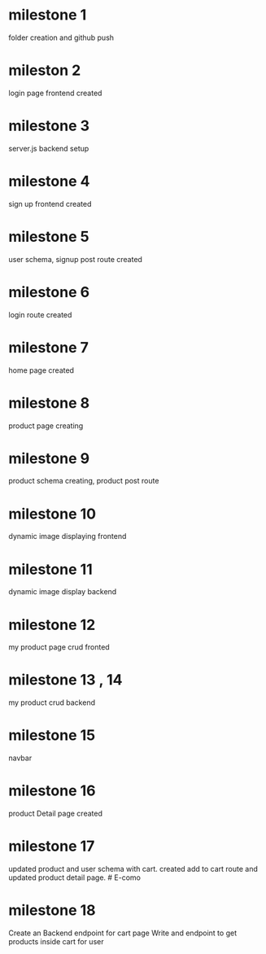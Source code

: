 # milestone 1
folder creation and github push

# mileston 2
login page frontend created

# milestone 3
server.js backend setup

# milestone 4
 sign up frontend created

# milestone 5
  user schema, signup post route created

# milestone 6
 login route created

# milestone 7
 home page created

# milestone 8
product page creating

# milestone 9
product schema creating, product post route

# milestone 10
dynamic image displaying frontend

# milestone 11
dynamic image display backend

# milestone 12
my product page crud fronted

# milestone 13 , 14
my product crud backend

# milestone 15
navbar

# milestone 16
product Detail page created

# milestone 17
updated product and user schema with cart. created add to cart route and updated product detail page.
#   E - c o m o 
 
 
# milestone 18
Create an Backend endpoint for cart page
Write and endpoint to get products inside cart for user